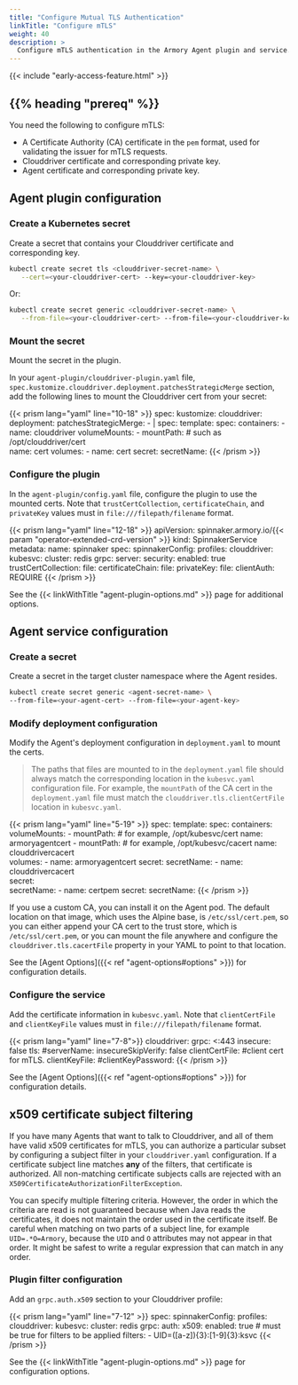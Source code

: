 ```yaml
---
title: "Configure Mutual TLS Authentication"
linkTitle: "Configure mTLS"
weight: 40
description: >
  Configure mTLS authentication in the Armory Agent plugin and service.
---
```


{{< include "early-access-feature.html" >}}

## {{% heading "prereq" %}}

You need the following to configure mTLS:

* A Certificate Authority (CA) certificate in the `pem` format, used for validating the issuer for mTLS requests.
* Clouddriver certificate and corresponding private key.
* Agent certificate and corresponding private key.

## Agent plugin configuration

### Create a Kubernetes secret

Create a secret that contains your Clouddriver certificate and corresponding key.

```bash
kubectl create secret tls <clouddriver-secret-name> \
   --cert=<your-clouddriver-cert> --key=<your-clouddriver-key>
```

Or:

```bash
kubectl create secret generic <clouddriver-secret-name> \
   --from-file=<your-clouddriver-cert> --from-file=<your-clouddriver-key>
```

### Mount the secret

Mount the secret in the plugin.

In your `agent-plugin/clouddriver-plugin.yaml` file,
`spec.kustomize.clouddriver.deployment.patchesStrategicMerge` section,
add the following lines to mount the Clouddriver cert from your secret:

{{< prism lang="yaml" line="10-18" >}}
spec:
  kustomize:
    clouddriver:
      deployment:
        patchesStrategicMerge:
          - |
            spec:
              template:
                spec:
                  containers:
                  - name: clouddriver
                    volumeMounts:
                      - mountPath: <path> # such as /opt/clouddriver/cert  
                        name: cert
                  volumes:
                  - name: cert
                    secret:
                      secretName: <clouddriver-secret-name>
{{< /prism >}}


### Configure the plugin

In the `agent-plugin/config.yaml` file, configure the plugin to use the mounted certs. Note that `trustCertCollection`, `certificateChain`, and `privateKey` values must in `file:///filepath/filename` format.

{{< prism lang="yaml" line="12-18" >}}
apiVersion: spinnaker.armory.io/{{< param "operator-extended-crd-version" >}}
kind: SpinnakerService
metadata:
  name: spinnaker
spec:
  spinnakerConfig:
    profiles:
      clouddriver:
        kubesvc:
          cluster: redis
          grpc:
            server:
              security:
                enabled: true
                trustCertCollection: file:<path-to-CA-cert>
                certificateChain: file:<path-to-your-clouddriver-cert>
                privateKey: file:<path-to-your-clouddriver-key>
                clientAuth: REQUIRE
{{< /prism >}}

See the {{< linkWithTitle "agent-plugin-options.md" >}} page for additional options.

## Agent service configuration

### Create a secret

Create a secret in the target cluster namespace where the Agent resides.

```bash
kubectl create secret generic <agent-secret-name> \
--from-file=<your-agent-cert> --from-file=<your-agent-key>
```

### Modify deployment configuration

Modify the Agent's deployment configuration in `deployment.yaml` to mount the certs.

>The paths that files are mounted to in the `deployment.yaml` file should always match the corresponding location in the `kubesvc.yaml` configuration file. For example, the `mountPath` of the CA cert in the `deployment.yaml` file must match the `clouddriver.tls.clientCertFile` location in `kubesvc.yaml`.

{{< prism lang="yaml" line="5-19" >}}
spec:
  template:
    spec:
      containers:
        volumeMounts:
        - mountPath: <path> # for example, /opt/kubesvc/cert
          name: armoryagentcert
        - mountPath: <path> # for example, /opt/kubesvc/cacert
          name: clouddrivercacert         
      volumes:
      - name: armoryagentcert
        secret:
          secretName: <agent-secret-name>
      - name: clouddrivercacert         
        secret:                         
          secretName: <clouddriver-secret-name>
      - name: certpem
        secret:
          secretName: <CA-secret-name>
{{< /prism >}}

If you use a custom CA, you can install it on the Agent pod. The default location on that image, which uses the Alpine base, is `/etc/ssl/cert.pem`, so you can either append your CA cert to the trust store, which is `/etc/ssl/cert.pem`, or you can mount the file anywhere and configure the
`clouddriver.tls.cacertFile` property in your YAML to point to that location.

See the [Agent Options]({{< ref "agent-options#options" >}}) for configuration details.

### Configure the service

Add the certificate information in `kubesvc.yaml`. Note that `clientCertFile` and `clientKeyFile` values must in `file:///filepath/filename` format.

{{< prism lang="yaml" line="7-8">}}
clouddriver:
  grpc: <:443
  insecure: false
  tls:
    #serverName: <my-ca>
    insecureSkipVerify: false
    clientCertFile: <path-to-your-agent-cert> #client cert for mTLS.
    clientKeyFile: <path-to-your-agent-key>
    #clientKeyPassword:
{{< /prism >}}

See the [Agent Options]({{< ref "agent-options#options" >}}) for configuration details.

## x509 certificate subject filtering

If you have many Agents that want to talk to Clouddriver, and all of them have valid x509 certificates for mTLS, you can authorize a particular subset by configuring a subject filter in your `clouddriver.yaml` configuration. If a certificate subject line matches **any** of the filters, that certificate is authorized. All non-matching certificate subjects calls are rejected with an `X509CertificateAuthorizationFilterException`.

You can specify multiple filtering criteria. However, the order in which the criteria are read is not guaranteed because when Java reads the certificates, it does not maintain the order used in the certificate itself. Be careful when matching on two parts of a subject line, for example `UID=.*O=Armory`, because the `UID` and `O` attributes may not appear in that order. It might be safest to write a regular expression that can match in any order.

### Plugin filter configuration

Add an `grpc.auth.x509` section to your Clouddriver profile:

{{< prism lang="yaml" line="7-12" >}}
spec:
  spinnakerConfig:
    profiles:
      clouddriver:
        kubesvc:
          cluster: redis
          grpc:
            auth:
              x509:
                enabled: true # must be true for filters to be applied
                filters:
                  - UID=([a-z]){3}:[1-9]{3}:ksvc
{{< /prism >}}

See the {{< linkWithTitle "agent-plugin-options.md" >}} page for configuration options.
